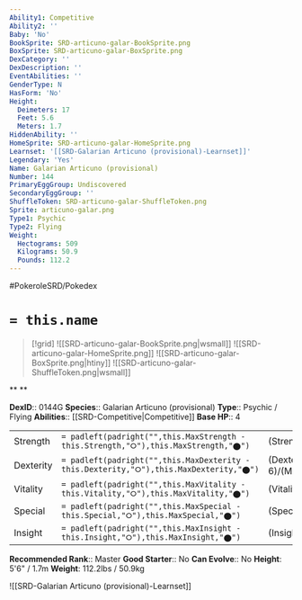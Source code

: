 ```yaml
---
Ability1: Competitive
Ability2: ''
Baby: 'No'
BookSprite: SRD-articuno-galar-BookSprite.png
BoxSprite: SRD-articuno-galar-BoxSprite.png
DexCategory: ''
DexDescription: ''
EventAbilities: ''
GenderType: N
HasForm: 'No'
Height:
  Deimeters: 17
  Feet: 5.6
  Meters: 1.7
HiddenAbility: ''
HomeSprite: SRD-articuno-galar-HomeSprite.png
Learnset: '[[SRD-Galarian Articuno (provisional)-Learnset]]'
Legendary: 'Yes'
Name: Galarian Articuno (provisional)
Number: 144
PrimaryEggGroup: Undiscovered
SecondaryEggGroup: ''
ShuffleToken: SRD-articuno-galar-ShuffleToken.png
Sprite: articuno-galar.png
Type1: Psychic
Type2: Flying
Weight:
  Hectograms: 509
  Kilograms: 50.9
  Pounds: 112.2
---
```


#PokeroleSRD/Pokedex

# `= this.name`

> [!grid]
> ![[SRD-articuno-galar-BookSprite.png|wsmall]]
> ![[SRD-articuno-galar-HomeSprite.png]]
> ![[SRD-articuno-galar-BoxSprite.png|htiny]]
> ![[SRD-articuno-galar-ShuffleToken.png|wsmall]]


**
**

**DexID**:: 0144G
**Species**:: Galarian Articuno (provisional)
**Type**:: Psychic / Flying
**Abilities**:: [[SRD-Competitive|Competitive]]
**Base HP**:: 4

|           |                                                                                        |                                          |
| --------- | -------------------------------------------------------------------------------------- | ---------------------------------------- |
| Strength  | `= padleft(padright("",this.MaxStrength - this.Strength,"⭘"),this.MaxStrength,"⬤")`    | (Strength::5)/(MaxStrength::5)   |
| Dexterity | `= padleft(padright("",this.MaxDexterity - this.Dexterity,"⭘"),this.MaxDexterity,"⬤")` | (Dexterity:: 6)/(MaxDexterity::6) |
| Vitality  | `= padleft(padright("",this.MaxVitality - this.Vitality,"⭘"),this.MaxVitality,"⬤")`    | (Vitality::5)/(MaxVitality::5)   |
| Special   | `= padleft(padright("",this.MaxSpecial - this.Special,"⭘"),this.MaxSpecial,"⬤")`       | (Special::7)/(MaxSpecial::7)     |
| Insight   | `= padleft(padright("",this.MaxInsight - this.Insight,"⭘"),this.MaxInsight,"⬤")`       | (Insight::6)/(MaxInsight::6)     |


**Recommended Rank**:: Master
**Good Starter**:: No
**Can Evolve**:: No
**Height**: 5'6" / 1.7m
**Weight**: 112.2lbs / 50.9kg

![[SRD-Galarian Articuno (provisional)-Learnset]]